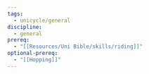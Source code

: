 ```yaml
---
tags:
  - unicycle/general
discipline:
  - general
prereq:
  - "[[Resources/Uni Bible/skills/riding]]"
optional-prereq:
  - "[[Hopping]]"
---
```


